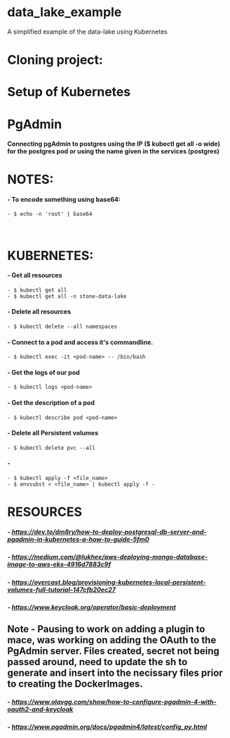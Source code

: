 # data_lake_example
A simplified example of the data-lake using Kubernetes

# Cloning project:

# Setup of Kubernetes

# PgAdmin
#### Connecting pgAdmin to postgres using the IP ($ kubectl get all -o wide) for the postgres pod or using the name given in the services (postgres)

# NOTES:
#### - To encode something using base64:
    - $ echo -n 'root' | base64

<br/>

# KUBERNETES:
#### - Get all resources
    - $ kubectl get all
    - $ kubectl get all -n stone-data-lake
#### - Delete all resources
    - $ kubectl delete --all namespaces
#### - Connect to a pod and access it's commandline.
    - $ kubectl exec -it <pod-name> -- /bin/bash
#### - Get the logs of our pod
    - $ kubectl logs <pod-name>
#### - Get the description of a pod
    - $ kubectl describe pod <pod-name>
#### - Delete all Persistent volumes
    - $ kubectl delete pvc --all 
#### -
    - $ kubectl apply -f <file_name>
    - $ envsubst < <file_name> | kubectl apply -f -

# RESOURCES
##### - https://dev.to/dm8ry/how-to-deploy-postgresql-db-server-and-pgadmin-in-kubernetes-a-how-to-guide-5fm0
##### - https://medium.com/@lukhee/aws-deploying-mongo-database-image-to-aws-eks-4916d7883c9f
##### - https://overcast.blog/provisioning-kubernetes-local-persistent-volumes-full-tutorial-147cfb20ec27
##### - https://www.keycloak.org/operator/basic-deployment


## Note - Pausing to work on adding a plugin to mace, was working on adding the OAuth to the PgAdmin server.  Files created, secret not being passed around, need to update the sh to generate and insert into the necissary files prior to creating the DockerImages.

##### - https://www.olavgg.com/show/how-to-configure-pgadmin-4-with-oauth2-and-keycloak
##### - https://www.pgadmin.org/docs/pgadmin4/latest/config_py.html
